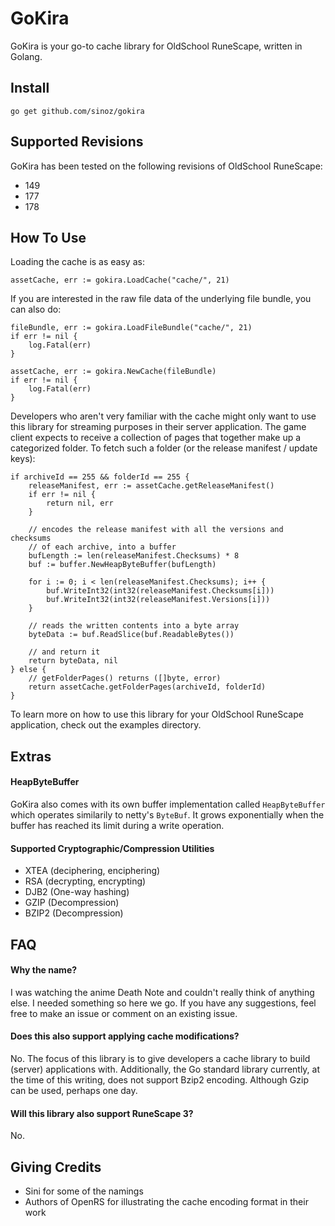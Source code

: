 # GoKira

GoKira is your go-to cache library for OldSchool RuneScape, written in Golang.

## Install

```
go get github.com/sinoz/gokira
```

## Supported Revisions

GoKira has been tested on the following revisions of OldSchool RuneScape:

- 149
- 177
- 178

## How To Use

Loading the cache is as easy as:

```
assetCache, err := gokira.LoadCache("cache/", 21)
```

If you are interested in the raw file data of the underlying file bundle, you can also do:

```
fileBundle, err := gokira.LoadFileBundle("cache/", 21)
if err != nil {
    log.Fatal(err)
}

assetCache, err := gokira.NewCache(fileBundle)
if err != nil {
    log.Fatal(err)
}
```

Developers who aren't very familiar with the cache might only want to use this library for streaming purposes in their server application. The game client expects to receive a collection of pages that together make up a categorized folder. To fetch such a folder (or the release manifest / update keys):

```
if archiveId == 255 && folderId == 255 {
    releaseManifest, err := assetCache.getReleaseManifest()
    if err != nil {
        return nil, err
    }
    
    // encodes the release manifest with all the versions and checksums
    // of each archive, into a buffer
    bufLength := len(releaseManifest.Checksums) * 8
    buf := buffer.NewHeapByteBuffer(bufLength)
    
    for i := 0; i < len(releaseManifest.Checksums); i++ {
    	buf.WriteInt32(int32(releaseManifest.Checksums[i]))
    	buf.WriteInt32(int32(releaseManifest.Versions[i]))
    }
    
    // reads the written contents into a byte array
    byteData := buf.ReadSlice(buf.ReadableBytes())
    
    // and return it
    return byteData, nil
} else {
    // getFolderPages() returns ([]byte, error)
    return assetCache.getFolderPages(archiveId, folderId)
}
```

To learn more on how to use this library for your OldSchool RuneScape application, check out the examples directory.

## Extras

#### HeapByteBuffer

GoKira also comes with its own buffer implementation called `HeapByteBuffer` which operates similarily to netty's `ByteBuf`. It grows exponentially when the buffer has reached its limit during a write operation. 

#### Supported Cryptographic/Compression Utilities

- XTEA (deciphering, enciphering)
- RSA (decrypting, encrypting)
- DJB2 (One-way hashing)
- GZIP (Decompression)
- BZIP2 (Decompression)

## FAQ

#### Why the name?

I was watching the anime Death Note and couldn't really think of anything else. I needed something so here we go. If you have any suggestions, feel free to make an issue or comment on an existing issue.

#### Does this also support applying cache modifications?

No. The focus of this library is to give developers a cache library to build (server) applications with. Additionally, the Go standard library currently, at the time of this writing, does not support Bzip2 encoding. Although Gzip can be used, perhaps one day.

#### Will this library also support RuneScape 3?

No.

## Giving Credits

- Sini for some of the namings
- Authors of OpenRS for illustrating the cache encoding format in their work
